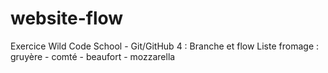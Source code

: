 # website-flow
Exercice Wild Code School - Git/GitHub 4 : Branche et flow
Liste fromage : gruyère - comté - beaufort - mozzarella
